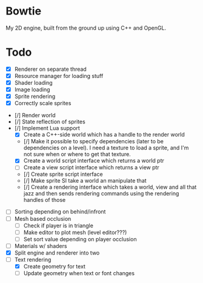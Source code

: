 Bowtie
======

My 2D engine, built from the ground up using C++ and OpenGL.

Todo
======

* [x] Renderer on separate thread
* [x] Resource manager for loading stuff
* [x] Shader loading
* [x] Image loading
* [x] Sprite rendering
* [x] Correctly scale sprites
* [/] Render world
* [/] State reflection of sprites
* [/] Implement Lua support
    * [x] Create a C++-side world which has a handle to the render world
    * [/] Make it possible to specify dependencies (later to be dependencies on a level). I need a texture to load a sprite, and I'm not sure when or where to get that texture.
    * [x] Create a world script interface which returns a world ptr
    * [ ] Create a view script interface which returns a view ptr
    * [/] Create sprite script interface
    * [/] Make sprite SI take a world an manipulate that
    * [/] Create a rendering interface which takes a world, view and all that jazz and then sends rendering commands using the rendering handles of those
* [ ] Sorting depending on behind/infront
* [ ] Mesh based occlusion
    * [ ] Check if player is in triangle
    * [ ] Make editor to plot mesh (level editor???)
    * [ ] Set sort value depending on player occlusion
* [ ] Materials w/ shaders
* [x] Split engine and renderer into two
* [ ] Text rendering
    * [x] Create geometry for text
    * [ ] Update geometry when text or font changes